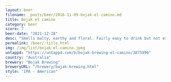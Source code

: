 ```yaml
---
layout: beer
filename: _posts/beer/2016-11-09-bojak-el-camino.md
title: Bojak el camino
category: beer
score: 7
beer-date: "2021-12-28"
desc: "Smells malty, earthy and floral. Fairly easy to drink but not exciting"
permalink: /beer/:title.html
img: /img/list/bojak-el-camino.jpeg
untappd: "https://untappd.com/b/bojak-brewing-el-camino/3875996"
country: "Australia"
brewery: "Bojak Brewing"
breweryURL: "/brewery/bojak-brewing.html"
style: "IPA - American"
---
```

